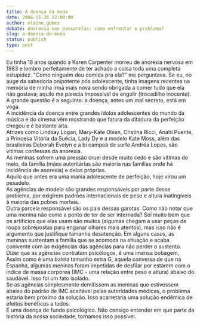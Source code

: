 ```yaml
---
title: A doença da moda
date: 2006-11-26 22:00:00
author: elaine.gomes
debate: Anorexia nas passarelas: como enfrentar o problema?
slug: a-doenca-da-moda
status: publish 
type: post
---
```


Eu tinha 18 anos quando a Karen Carpenter morreu de anorexia nervosa em 1983 e lembro perfeitamente de ter achado a coisa toda uma completa estupidez. "Como ninguém deu comida pra ela?" me perguntava. Se eu, no auge da sabedoria onipotente pós adolescente, tinha imagens recentes na memória de minha irmã mais nova sendo obrigada a comer tudo que ela não gostava; aquilo me parecia impossível de engolir (trocadilho inocente).  
A grande questão é a seguinte: a doença, antes um mal secreto, está em voga.   
A incidência da doença entre grandes ídolos adolescentes do mundo da música e do cinema vêm mostrando que fatura da ditadura da perfeição chegou e é bastante alta.  
Atrizes como Lindsay Logan, Mary-Kate Olsen, Cristina Ricci, Anahí Puente, a Princesa Vitória da Suécia, Lady Dy e a modelo Kate Moss, além das brasileiras Deborah Evelyn e a bi campeã de surfe Andréa Lopes, são vítimas confessas da anorexia.  
As meninas sofrem uma pressão cruel desde muito cedo e são vítimas do meio, da família (mães autoritárias são maioria nas famílias onde há incidência de anorexia) e delas próprias.  
Aquilo que antes era uma mania adolescente de perfeição, hoje virou um pesadelo.  
As agências de modelo são grandes responsáveis por parte desse problema, por exigirem padrões internacionais de peso e altura inatingíveis à maioria das pobres mortais.   
Outra parcela responsável são os pais dessas garotas. Como não notar que uma menina não come a ponto de ter de ser internada? Sei muito bem que os artifícios que elas usam são muitos (algumas chegam a usar peças de roupa sobrepostas para enganar olhares mais atentos), mas isso não é argumento que justifique tamanha desatenção. Em alguns casos, as meninas sustentam a família que se acomoda na situação e acaba conivente com as exigências das agências para não perder o sustento.  
Dizer que as agências contratam psicólogos, é uma imensa bobagem, Assim como é uma balela tamanho extra G, aquela conversa de que na Espanha, algumas meninas foram impetidas de desfilar por estarem com o índice de massa corpórea (IMC - uma relação entre peso e altura) abaixo do saudável. Isso foi um fato isolado.  
Se as agências simplesmente demitissem as meninas que estivessem abaixo do padrão de IMC aceitável pelas autoridades médicas, o problema estaria bem próximo da solução. Isso acarretaria uma solução endêmica de efeitos benéficos a todos.  
É uma doença de fundo psicológico. Não consigo entender em que parte da história da nossa sociedade, tornamos isso possível.
